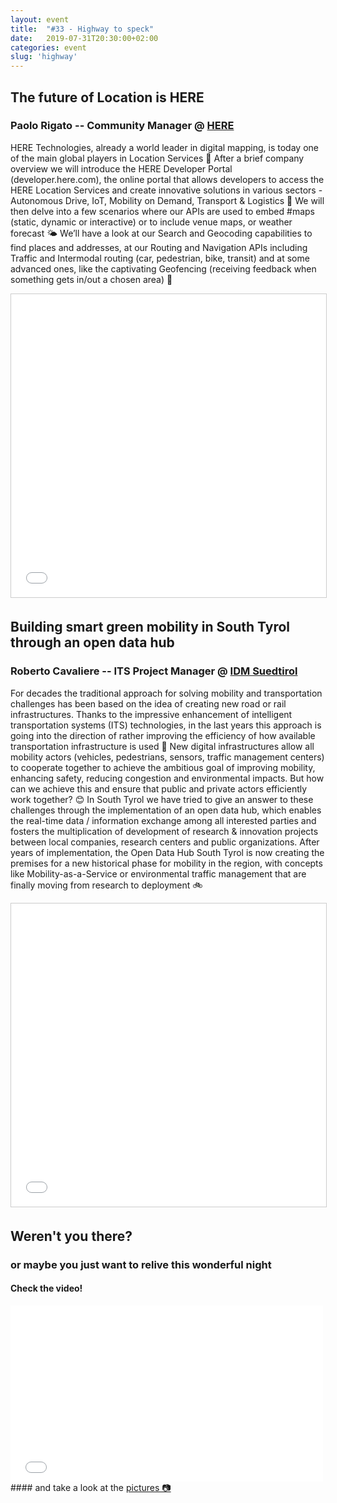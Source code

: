 ```yaml
---
layout: event
title:  "#33 - Highway to speck"
date:   2019-07-31T20:30:00+02:00
categories: event
slug: 'highway'
---
```


## The future of Location is HERE
### Paolo Rigato -- Community Manager @ [HERE](//www.here.com/)

HERE Technologies, already a world leader in digital mapping, is today one of the main global players in Location Services 📍 After a brief company overview we will introduce the HERE Developer Portal (developer.here.com), the online portal that allows developers to access the HERE Location Services and create innovative solutions in various sectors - Autonomous Drive, IoT, Mobility on Demand, Transport & Logistics 🚎 We will then delve into a few scenarios where our APIs are used to embed #maps (static, dynamic or interactive) or to include venue maps, or weather forecast 🌤 We’ll have a look at our Search and Geocoding capabilities to find places and addresses, at our Routing and Navigation APIs including Traffic and Intermodal routing (car, pedestrian, bike, transit) and at some advanced ones, like the captivating Geofencing (receiving feedback when something gets in/out a chosen area) 🚏

<iframe src="//www.slideshare.net/slideshow/embed_code/key/V6QUrY7zGyxL4" width="595" height="485" frameborder="0" marginwidth="0" marginheight="0" scrolling="no" style="border:1px solid #CCC; border-width:1px; margin-bottom:5px; max-width: 100%;" allowfullscreen> </iframe>

## Building smart green mobility in South Tyrol through an open data hub
### Roberto Cavaliere -- ITS Project Manager @ [IDM Suedtirol](//www.idm-suedtirol.com/en/home.html)

For decades the traditional approach for solving mobility and transportation challenges has been based on the idea of creating new road or rail infrastructures. Thanks to the impressive enhancement of intelligent transportation systems (ITS) technologies, in the last years this approach is going into the direction of rather improving the efficiency of how available transportation infrastructure is used 🚌 New digital infrastructures allow all mobility actors (vehicles, pedestrians, sensors, traffic management centers) to cooperate together to achieve the ambitious goal of improving mobility, enhancing safety, reducing congestion and environmental impacts. But how can we achieve this and ensure that public and private actors efficiently work together? 😊 In South Tyrol we have tried to give an answer to these challenges through the implementation of an open data hub, which enables the real-time data / information exchange among all interested parties and fosters the multiplication of development of research & innovation projects between local companies, research centers and public organizations. After years of implementation, the Open Data Hub South Tyrol is now creating the premises for a new historical phase for mobility in the region, with concepts like Mobility-as-a-Service or environmental traffic management that are finally moving from research to deployment 🚲

<iframe src="//www.slideshare.net/slideshow/embed_code/key/9fZdRuRtgz0OS3" width="595" height="485" frameborder="0" marginwidth="0" marginheight="0" scrolling="no" style="border:1px solid #CCC; border-width:1px; margin-bottom:5px; max-width: 100%;" allowfullscreen> </iframe>

## Weren't you there?
### or maybe you just want to relive this wonderful night
<section class="fb-links">

#### Check the video!
<iframe class="video-embed" src="//www.facebook.com/plugins/video.php?href=https%3A%2F%2Fwww.facebook.com%2Fspeckandtech%2Fvideos%2F2315287768570259%2F&width=500&show_text=false&appId=577818005714647&height=282" width="500" height="282" style="border:none;overflow:hidden" scrolling="no" frameborder="0" allowTransparency="true" allow="encrypted-media" allowFullScreen="true"></iframe>
#### and take a look at the <a id="fb_photo_album" class="btn-facebook" target="_blank" href="//www.facebook.com/pg/speckandtech/photos/?tab=album&album_id=1212680662263220">pictures &#128247;</a>
</section>
